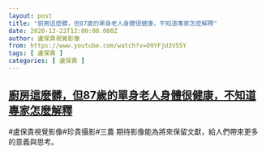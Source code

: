 ```yaml
---
layout: post
title: "廚房這麼髒，但87歲的單身老人身體很健康，不知道專家怎麼解釋"
date: 2020-12-22T12:00:08.000Z
author: 盧保貴視覺影像
from: https://www.youtube.com/watch?v=O9YFjU3V55Y
tags: [ 盧保貴 ]
categories: [ 盧保貴 ]
---
```

<!--1608638408000-->
[廚房這麼髒，但87歲的單身老人身體很健康，不知道專家怎麼解釋](https://www.youtube.com/watch?v=O9YFjU3V55Y)
------

<div>
#盧保貴視覺影像#珍貴攝影#三農 期待影像能為將來保留文獻，給人們帶來更多的意義與思考。
</div>
